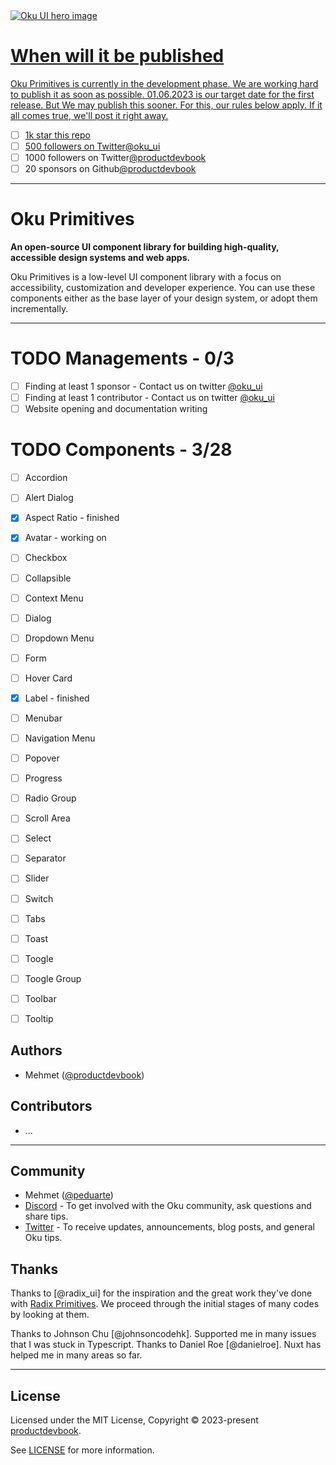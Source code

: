 <a href="https://oku-ui.com/primitives" >
  <img alt="Oku UI hero image" src="https://github.com/oku-ui/primitives/blob/main/.github/assets/oku-ui.png?raw=true"
</a>

# When will it be published

Oku Primitives is currently in the development phase. We are working hard to publish it as soon as possible. 01.06.2023 is our target date for the first release. But We may publish this sooner. For this, our rules below apply. If it all comes true, we'll post it right away.

- [ ] 1k star this repo
- [ ] 500 followers on Twitter[@oku_ui](https://twitter.com/oku_ui)
- [ ] 1000 followers on Twitter[@productdevbook](https://twitter.com/productdevbook)
- [ ] 20 sponsors on Github[@productdevbook](https://github.com/sponsors/productdevbook)

---

# Oku Primitives

**An open-source UI component library for building high-quality, accessible design systems and web apps.**

Oku Primitives is a low-level UI component library with a focus on accessibility, customization and developer experience. You can use these components either as the base layer of your design system, or adopt them incrementally.

---

# TODO Managements - 0/3

- [ ] Finding at least 1 sponsor - Contact us on twitter [@oku_ui](https://twitter.com/oku_ui)
- [ ] Finding at least 1 contributor - Contact us on twitter [@oku_ui](https://twitter.com/oku_ui)
- [ ] Website opening and documentation writing

# TODO Components - 3/28

- [ ] Accordion
- [ ] Alert Dialog
- [x] Aspect Ratio - finished
- [x] Avatar - working on
- [ ] Checkbox
- [ ] Collapsible
- [ ] Context Menu
- [ ] Dialog
- [ ] Dropdown Menu
- [ ] Form
- [ ] Hover Card
- [x] Label - finished
- [ ] Menubar
- [ ] Navigation Menu
- [ ] Popover
- [ ] Progress
- [ ] Radio Group
- [ ] Scroll Area
- [ ] Select
- [ ] Separator
- [ ] Slider
- [ ] Switch
- [ ] Tabs
- [ ] Toast
- [ ] Toogle
- [ ] Toogle Group
- [ ] Toolbar
- [ ] Tooltip





## Authors

- Mehmet ([@productdevbook](https://twitter.com/productdevbook))


## Contributors

- ...

---

## Community

- Mehmet ([@peduarte](https://twitter.com/productdevbook))
- [Discord](https://chat.productdevbook.com) - To get involved with the Oku community, ask questions and share tips.
- [Twitter](https://twitter.com/oku_ui) - To receive updates, announcements, blog posts, and general Oku tips.

## Thanks

Thanks to [@radix_ui] for the inspiration and the great work they've done with [Radix Primitives](https://radix-ui.com/primitives/docs/primitives/introduction). We proceed through the initial stages of many codes by looking at them.

Thanks to Johnson Chu [@johnsoncodehk]. Supported me in many issues that I was stuck in Typescript.
Thanks to Daniel Roe [@danielroe]. Nuxt has helped me in many areas so far.


---

## License

Licensed under the MIT License, Copyright © 2023-present [productdevbook](https://twitter.com/productdevbook).

See [LICENSE](./LICENSE) for more information.